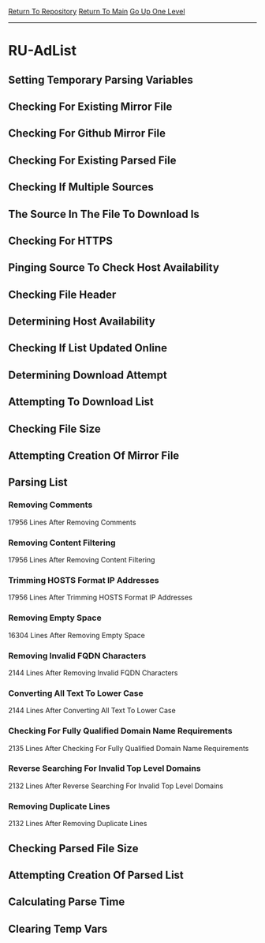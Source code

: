 [Return To Repository](https://github.com/deathbybandaid/piholeparser/)
[Return To Main](https://github.com/deathbybandaid/piholeparser/blob/master/RecentRunLogs/Mainlog.md)
[Go Up One Level](https://github.com/deathbybandaid/piholeparser/blob/master/RecentRunLogs/TopLevelScripts/30-Processing-Blacklists.md)
____________________________________
# RU-AdList
## Setting Temporary Parsing Variables
## Checking For Existing Mirror File
## Checking For Github Mirror File
## Checking For Existing Parsed File
## Checking If Multiple Sources
## The Source In The File To Download Is
## Checking For HTTPS
## Pinging Source To Check Host Availability
## Checking File Header
## Determining Host Availability
## Checking If List Updated Online
## Determining Download Attempt
## Attempting To Download List
## Checking File Size
## Attempting Creation Of Mirror File
## Parsing List
### Removing Comments
17956 Lines After Removing Comments
### Removing Content Filtering
17956 Lines After Removing Content Filtering
### Trimming HOSTS Format IP Addresses
17956 Lines After Trimming HOSTS Format IP Addresses
### Removing Empty Space
16304 Lines After Removing Empty Space
### Removing Invalid FQDN Characters
2144 Lines After Removing Invalid FQDN Characters
### Converting All Text To Lower Case
2144 Lines After Converting All Text To Lower Case
### Checking For Fully Qualified Domain Name Requirements
2135 Lines After Checking For Fully Qualified Domain Name Requirements
### Reverse Searching For Invalid Top Level Domains
2132 Lines After Reverse Searching For Invalid Top Level Domains
### Removing Duplicate Lines
2132 Lines After Removing Duplicate Lines
## Checking Parsed File Size
## Attempting Creation Of Parsed List
## Calculating Parse Time
## Clearing Temp Vars
